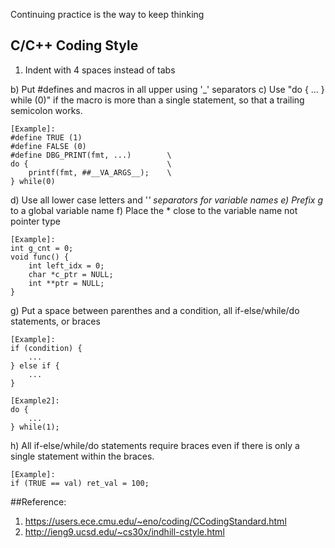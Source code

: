 Continuing practice is the way to keep thinking

## C/C++ Coding Style
1. Indent with 4 spaces instead of tabs

b) Put #defines and macros in all upper using '_' separators
c) Use "do { ... } while (0)" if the macro is more than a single statement, so that a trailing semicolon works.
```
[Example]:
#define TRUE (1)
#define FALSE (0)
#define DBG_PRINT(fmt, ...)        \
do {                               \
    printf(fmt, ##__VA_ARGS__);    \
} while(0)
```
d) Use all lower case letters and '_' separators for variable names
e) Prefix g_ to a global variable name
f) Place the * close to the variable name not pointer type
```
[Example]:
int g_cnt = 0;
void func() {
    int left_idx = 0;
    char *c_ptr = NULL;
    int **ptr = NULL;
}
```
g) Put a space between parenthes and a condition, all if-else/while/do statements, or braces
```
[Example]:
if (condition) {
    ...
} else if {
    ...
}
```
```
[Example2]:
do {
    ...
} while(1);
```

h) All if-else/while/do statements require braces even if there is only a single statement within the braces.
```
[Example]:
if (TRUE == val) ret_val = 100;
```

##Reference:
1. https://users.ece.cmu.edu/~eno/coding/CCodingStandard.html
2. http://ieng9.ucsd.edu/~cs30x/indhill-cstyle.html
